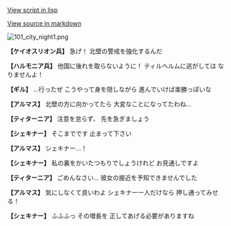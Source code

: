 [View script in lisp](../scripts/100103061.txt)

[View source in markdown](100103061.md)

![101_city_night1.png](../images/backgrounds/101_city_night1.png)

**【ケイオスリオン兵】**
急げ！
北壁の警戒を強化するんだ

**【ハルモニア兵】**
他国に後れを取らないように！
ティルヘルムに逃がしては
なりませんよ！

**【ギル】**
…行ったぜ
こうやって身を隠しながら
進んでいけば楽勝っぽいな

**【アルマス】**
北壁の方に向かってたら
大変なことになってたわね…

**【ティターニア】**
注意を怠らず、
先を急ぎましょう

**【シェキナー】**
そこまでです
止まって下さい

**【アルマス】**
シェキナー…！

**【シェキナー】**
私の裏をかいたつもりでしょうけれど
お見通しですよ

**【ティターニア】**
ごめんなさい…
彼女の接近を予知できませんでした

**【アルマス】**
気にしなくて良いわよ
シェキナー一人だけなら
押し通ってみせる！

**【シェキナー】**
ふふふっ
その増長を
正してあげる必要がありますね